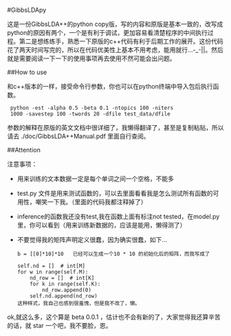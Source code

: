 #GibbsLDApy

这是一份GibbsLDA++的python copy版，写的内容和原版是基本一致的，改写成python的原因有两个，一个是有利于调试，更加容易看清楚程序的中间执行过程。第二是想练练手，熟悉一下原版的c++代码有利于后期工作的展开。这份代码花了两天时间写完的，所以在代码优美性上基本不用考虑，能用就行...-_-||。然后就是需要阅读一下一下的使用事项再去使用不然可能会出问题。

##How to use

和c++版本的一样，接受命令行参数，你也可以在python终端中导入包后执行函数。
	
	 python -est -alpha 0.5 -beta 0.1 -ntopics 100 -niters     1000 -savestep 100 -twords 20 -dfile test_data/dfile
     
参数的解释在原版的英文文档中很详细了，我懒得翻译了，甚至是复制粘贴，所以请去 ./doc/GibbsLDA++Manual.pdf 里面自行查阅。


##Attention

注意事项：

  * 用来训练的文本数据一定是每个单词之间一个空格，不能多
  * test.py 文件是用来测试函数的，可以去里面看看我是怎么测试所有函数的可用性，嘲笑一下我。（里面的代码我都注释掉了）
  * inference的函数我还没有test,我在函数上面有标注not tested，在model.py里，你可以看到（用来训练新数据的，应该是能用，懒得测了）
  * 不要觉得我的矩阵声明定义很蠢，因为确实很蠢，如下...
  		
  		b = [[0]*10]*10   已经可以生成一个10 * 10 的初始化后的矩阵，而我写成了
  		       
  		self.nd = []  # int[M]
        for w in range(self.M):
            nd_row = []  # int[K]
            for k in range(self.K):
                nd_row.append(0)
            self.nd.append(nd_row)            
        这种样式，我自己也感到很羞愧，但是我不改了，懒。
        
  ok,就这么多，这个算是 beta 0.0.1 ，估计也不会有新的了，大家觉得我还算辛苦的话，就 star 一个吧，我不要脸，恩。